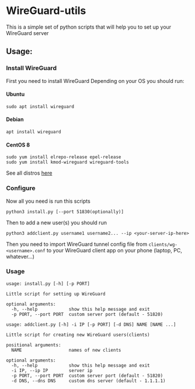 # WireGuard-utils
This is a simple set of python scripts that will help you to set up your WireGuard server  
## Usage:  
### Install WireGuard 
First you need to install WireGuard
Depending on your OS you should run:
#### Ubuntu
```
sudo apt install wireguard
```
#### Debian
```
apt install wireguard
```
#### CentOS 8
```
sudo yum install elrepo-release epel-release
sudo yum install kmod-wireguard wireguard-tools
```
See all distros [here](https://www.wireguard.com/install/)
### Configure
Now all you need is run this scripts
```
python3 install.py [--port 51830(optionally)]
```
Then to add a new user(s) you should run 
```
python3 addclient.py username1 username2... --ip <your-server-ip-here>
```
Then you need to import WireGuard tunnel config file from `clients/wg-<username>.conf` to your WireGuard client app on your phone (laptop, PC, whatever...)
### Usage 
```
usage: install.py [-h] [-p PORT]

Little script for setting up WireGuard

optional arguments:
  -h, --help            show this help message and exit
  -p PORT, --port PORT  custom server port (default - 51820)
```
```
usage: addclient.py [-h] -i IP [-p PORT] [-d DNS] NAME [NAME ...]

Little script for creating new WireGuard users(clients)

positional arguments:
  NAME                  names of new clients

optional arguments:
  -h, --help            show this help message and exit
  -i IP, --ip IP        server ip
  -p PORT, --port PORT  custom server port (default - 51820)
  -d DNS, --dns DNS     custom dns server (default - 1.1.1.1)
```
